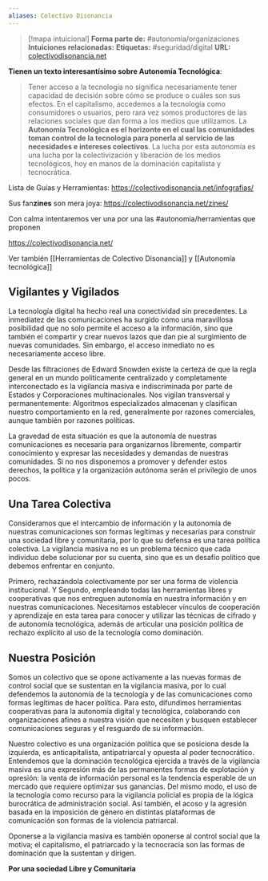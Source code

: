 ```yaml
---
aliases: Colectivo Disonancia
--- 
```

> [!mapa intuicional]
> **Forma parte de:** #autonomia/organizaciones 
> **Intuiciones relacionadas:** 
> **Etiquetas:** #seguridad/digital 
> **URL:** [colectivodisonancia.net](https://colectivodisonancia.net)


**Tienen un texto interesantísimo sobre Autonomía Tecnológica**:

> Tener acceso a la tecnología no significa necesariamente tener capacidad de decisión sobre cómo se produce o cuáles son sus efectos. En el capitalismo, accedemos a la tecnología como consumidores o usuarios, pero rara vez somos productores de las relaciones sociales que dan forma a los medios que utilizamos. La **Autonomía Tecnológica es el horizonte en el cual las comunidades toman control de la tecnología para ponerla al servicio de las necesidades e intereses colectivos**. La lucha por esta autonomía es una lucha por la colectivización y liberación de los medios tecnológicos, hoy en manos de la dominación capitalista y tecnocrática.

Lista de Guías y Herramientas:
https://colectivodisonancia.net/infografias/

Sus fan**zines** son mera joya: https://colectivodisonancia.net/zines/

Con calma intentaremos ver una por una las #autonomia/herramientas que proponen

https://colectivodisonancia.net/

Ver también [[Herramientas de Colectivo Disonancia]] y [[Autonomía tecnológica]]


## **Vigilantes y Vigilados**

La tecnología digital ha hecho real una conectividad sin precedentes. La inmediatez de las comunicaciones ha surgido como una maravillosa posibilidad que no solo permite el acceso a la información, sino que también el compartir y crear nuevos lazos que dan pie al surgimiento de nuevas comunidades. Sin embargo, el acceso inmediato no es necesariamente acceso libre.

Desde las filtraciones de Edward Snowden existe la certeza de que la regla general en un mundo políticamente centralizado y completamente interconectado es la vigilancia masiva e indiscriminada por parte de Estados y Corporaciones multinacionales. Nos vigilan transversal y permanentemente: Algoritmos especializados almacenan y clasifican nuestro comportamiento en la red, generalmente por razones comerciales, aunque también por razones políticas.

La gravedad de esta situación es que la autonomía de nuestras comunicaciones es necesaria para organizarnos libremente, compartir conocimiento y expresar las necesidades y demandas de nuestras comunidades. Si no nos disponemos a promover y defender estos derechos, la política y la organización autónoma serán el privilegio de unos pocos.

## **Una Tarea Colectiva**

Consideramos que el intercambio de información y la autonomía de nuestras comunicaciones son formas legítimas y necesarias para construir una sociedad libre y comunitaria, por lo que su defensa es una tarea política colectiva. La vigilancia masiva no es un problema técnico que cada individuo debe solucionar por su cuenta, sino que es un desafío político que debemos enfrentar en conjunto.

Primero, rechazándola colectivamente por ser una forma de violencia institucional. Y Segundo, empleando todas las herramientas libres y cooperativas que nos entreguen autonomía en nuestra información y en nuestras comunicaciones. Necesitamos establecer vínculos de cooperación y aprendizaje en esta tarea para conocer y utilizar las técnicas de cifrado y de autonomía tecnológica, además de articular una posición política de rechazo explícito al uso de la tecnología como dominación.

## **Nuestra Posición**

Somos un colectivo que se opone activamente a las nuevas formas de control social que se sustentan en la vigilancia masiva, por lo cual defendemos la autonomía de la tecnología y de las comunicaciones como formas legítimas de hacer política. Para esto, difundimos herramientas cooperativas para la autonomía digital y tecnológica, colaborando con organizaciones afines a nuestra visión que necesiten y busquen establecer comunicaciones seguras y el resguardo de su información.

Nuestro colectivo es una organización política que se posiciona desde la izquierda, es anticapitalista, antipatriarcal y opuesta al poder tecnocrático. Entendemos que la dominación tecnológica ejercida a través de la vigilancia masiva es una expresión más de las permanentes formas de explotación y opresión: la venta de información personal es la tendencia esperable de un mercado que requiere optimizar sus ganancias. Del mismo modo, el uso de la tecnología como recurso para la vigilancia policial es propia de la lógica burocrática de administración social. Así también, el acoso y la agresión basada en la imposición de género en distintas plataformas de comunicación son formas de la violencia patriarcal.

Oponerse a la vigilancia masiva es también oponerse al control social que la motiva; el capitalismo, el patriarcado y la tecnocracia son las formas de dominación que la sustentan y dirigen.

**Por una sociedad Libre y Comunitaria**